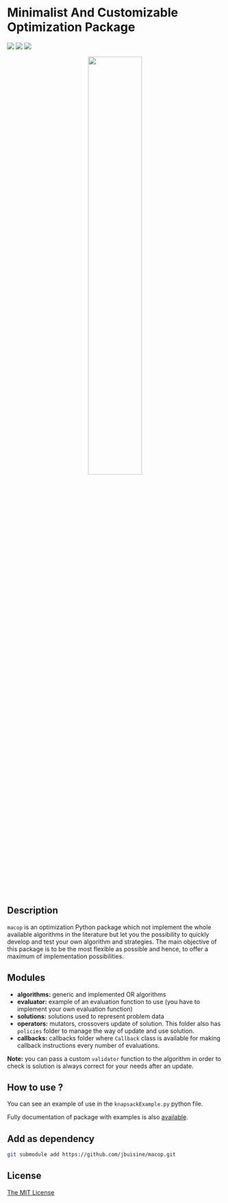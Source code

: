 # Minimalist And Customizable Optimization Package

![](https://github.com/jbuisine/macop/workflows/build/badge.svg) ![](https://img.shields.io/pypi/v/macop) ![](https://img.shields.io/pypi/dm/macop)

<p align="center">
    <img src="https://github.com/jbuisine/macop/blob/master/logo_macop.png" alt="" width="50%">
</p>


## Description

`macop` is an optimization Python package which not implement the whole available algorithms in the literature but let you the possibility to quickly develop and test your own algorithm and strategies. The main objective of this package is to be the most flexible as possible and hence, to offer a maximum of implementation possibilities.

## Modules

- **algorithms:** generic and implemented OR algorithms
- **evaluator:** example of an evaluation function to use (you have to implement your own evaluation function)
- **solutions:** solutions used to represent problem data
- **operators:** mutators, crossovers update of solution. This folder also has `policies` folder to manage the way of update and use solution.
- **callbacks:** callbacks folder where `Callback` class is available for making callback instructions every number of evaluations.
  
**Note:** you can pass a custom `validator` function to the algorithm in order to check is solution is always correct for your needs after an update.

## How to use ?

You can see an example of use in the `knapsackExample.py` python file.

Fully documentation of package with examples is also [available](https://jbuisine.github.io/macop). 

## Add as dependency

```bash
git submodule add https://github.com/jbuisine/macop.git
```

## License

[The MIT License](LICENSE)